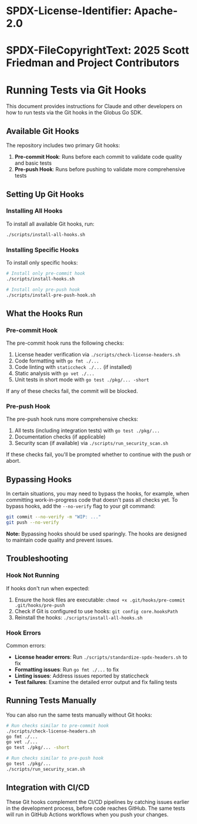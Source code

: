 # SPDX-License-Identifier: Apache-2.0
# SPDX-FileCopyrightText: 2025 Scott Friedman and Project Contributors

# Running Tests via Git Hooks

This document provides instructions for Claude and other developers on how to run tests via the Git hooks in the Globus Go SDK.

## Available Git Hooks

The repository includes two primary Git hooks:

1. **Pre-commit Hook**: Runs before each commit to validate code quality and basic tests
2. **Pre-push Hook**: Runs before pushing to validate more comprehensive tests

## Setting Up Git Hooks

### Installing All Hooks

To install all available Git hooks, run:

```bash
./scripts/install-all-hooks.sh
```

### Installing Specific Hooks

To install only specific hooks:

```bash
# Install only pre-commit hook
./scripts/install-hooks.sh

# Install only pre-push hook
./scripts/install-pre-push-hook.sh
```

## What the Hooks Run

### Pre-commit Hook

The pre-commit hook runs the following checks:

1. License header verification via `./scripts/check-license-headers.sh`
2. Code formatting with `go fmt ./...`
3. Code linting with `staticcheck ./...` (if installed)
4. Static analysis with `go vet ./...`
5. Unit tests in short mode with `go test ./pkg/... -short`

If any of these checks fail, the commit will be blocked.

### Pre-push Hook

The pre-push hook runs more comprehensive checks:

1. All tests (including integration tests) with `go test ./pkg/...`
2. Documentation checks (if applicable)
3. Security scan (if available) via `./scripts/run_security_scan.sh`

If these checks fail, you'll be prompted whether to continue with the push or abort.

## Bypassing Hooks

In certain situations, you may need to bypass the hooks, for example, when committing work-in-progress code that doesn't pass all checks yet. To bypass hooks, add the `--no-verify` flag to your git command:

```bash
git commit --no-verify -m "WIP: ..."
git push --no-verify
```

**Note:** Bypassing hooks should be used sparingly. The hooks are designed to maintain code quality and prevent issues.

## Troubleshooting

### Hook Not Running

If hooks don't run when expected:

1. Ensure the hook files are executable: `chmod +x .git/hooks/pre-commit .git/hooks/pre-push`
2. Check if Git is configured to use hooks: `git config core.hooksPath`
3. Reinstall the hooks: `./scripts/install-all-hooks.sh`

### Hook Errors

Common errors:

- **License header errors**: Run `./scripts/standardize-spdx-headers.sh` to fix
- **Formatting issues**: Run `go fmt ./...` to fix
- **Linting issues**: Address issues reported by staticcheck
- **Test failures**: Examine the detailed error output and fix failing tests

## Running Tests Manually

You can also run the same tests manually without Git hooks:

```bash
# Run checks similar to pre-commit hook
./scripts/check-license-headers.sh
go fmt ./...
go vet ./...
go test ./pkg/... -short

# Run checks similar to pre-push hook
go test ./pkg/...
./scripts/run_security_scan.sh
```

## Integration with CI/CD

These Git hooks complement the CI/CD pipelines by catching issues earlier in the development process, before code reaches GitHub. The same tests will run in GitHub Actions workflows when you push your changes.